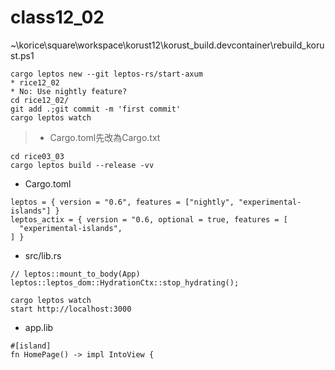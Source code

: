 # class12_02

~\korice\square\workspace\korust12\korust_build\.devcontainer\rebuild_korust.ps1
```
cargo leptos new --git leptos-rs/start-axum
* rice12_02
* No: Use nightly feature?
cd rice12_02/
git add .;git commit -m 'first commit'
cargo leptos watch
```
> * Cargo.toml先改為Cargo.txt
```
cd rice03_03
cargo leptos build --release -vv
```
* Cargo.toml
```
leptos = { version = "0.6", features = ["nightly", "experimental-islands"] }
leptos_actix = { version = "0.6, optional = true, features = [
  "experimental-islands",
] }
```
* src/lib.rs
```
// leptos::mount_to_body(App)
leptos::leptos_dom::HydrationCtx::stop_hydrating();
```
```
cargo leptos watch
start http://localhost:3000
```
* app.lib
```
#[island]
fn HomePage() -> impl IntoView {
```
